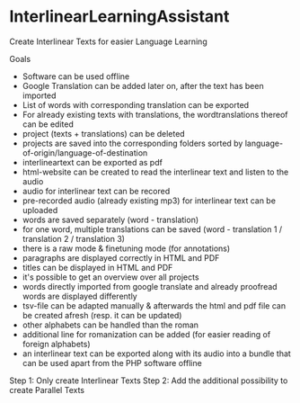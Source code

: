 # InterlinearLearningAssistant
Create Interlinear Texts for easier Language Learning

Goals
* Software can be used offline
* Google Translation can be added later on, after the text has been imported
* List of words with corresponding translation can be exported
* For already existing texts with translations, the wordtranslations thereof can be edited
* project (texts + translations) can be deleted
* projects are saved into the corresponding folders sorted by language-of-origin/language-of-destination
* interlineartext can be exported as pdf
* html-website can be created to read the interlinear text and listen to the audio
* audio for interlinear text can be recored
* pre-recorded audio (already existing mp3) for interlinear text can be uploaded
* words are saved separately (word - translation)
* for one word, multiple translations can be saved (word - translation 1 / translation 2 / translation 3)
* there is a raw mode & finetuning mode (for annotations)
* paragraphs are displayed correctly in HTML and PDF
* titles can be displayed in HTML and PDF
* it's possible to get an overview over all projects
* words directly imported from google translate and already proofread words are displayed differently
* tsv-file can be adapted manually & afterwards the html and pdf file can be created afresh (resp. it can be updated)
* other alphabets can be handled than the roman
* additional line for romanization can be added (for easier reading of foreign alphabets)
* an interlinear text can be exported along with its audio into a bundle that can be used apart from the PHP software offline

Step 1: Only create Interlinear Texts
Step 2: Add the additional possibility to create Parallel Texts
